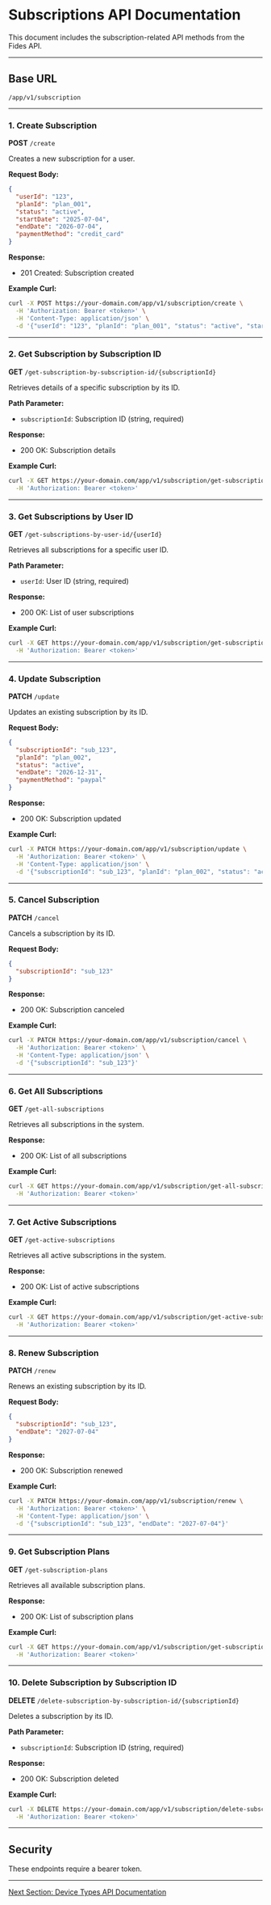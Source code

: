 # Subscriptions API Documentation

This document includes the subscription-related API methods from the Fides API.

---

## Base URL

```
/app/v1/subscription
```

---

### 1. Create Subscription

**POST** `/create`

Creates a new subscription for a user.

**Request Body:**

```json
{
  "userId": "123",
  "planId": "plan_001",
  "status": "active",
  "startDate": "2025-07-04",
  "endDate": "2026-07-04",
  "paymentMethod": "credit_card"
}
```

**Response:**

* 201 Created: Subscription created

**Example Curl:**

```bash
curl -X POST https://your-domain.com/app/v1/subscription/create \
  -H 'Authorization: Bearer <token>' \
  -H 'Content-Type: application/json' \
  -d '{"userId": "123", "planId": "plan_001", "status": "active", "startDate": "2025-07-04", "endDate": "2026-07-04", "paymentMethod": "credit_card"}'
```

---

### 2. Get Subscription by Subscription ID

**GET** `/get-subscription-by-subscription-id/{subscriptionId}`

Retrieves details of a specific subscription by its ID.

**Path Parameter:**

* `subscriptionId`: Subscription ID (string, required)

**Response:**

* 200 OK: Subscription details

**Example Curl:**

```bash
curl -X GET https://your-domain.com/app/v1/subscription/get-subscription-by-subscription-id/sub_123 \
  -H 'Authorization: Bearer <token>'
```

---

### 3. Get Subscriptions by User ID

**GET** `/get-subscriptions-by-user-id/{userId}`

Retrieves all subscriptions for a specific user ID.

**Path Parameter:**

* `userId`: User ID (string, required)

**Response:**

* 200 OK: List of user subscriptions

**Example Curl:**

```bash
curl -X GET https://your-domain.com/app/v1/subscription/get-subscriptions-by-user-id/123 \
  -H 'Authorization: Bearer <token>'
```

---

### 4. Update Subscription

**PATCH** `/update`

Updates an existing subscription by its ID.

**Request Body:**

```json
{
  "subscriptionId": "sub_123",
  "planId": "plan_002",
  "status": "active",
  "endDate": "2026-12-31",
  "paymentMethod": "paypal"
}
```

**Response:**

* 200 OK: Subscription updated

**Example Curl:**

```bash
curl -X PATCH https://your-domain.com/app/v1/subscription/update \
  -H 'Authorization: Bearer <token>' \
  -H 'Content-Type: application/json' \
  -d '{"subscriptionId": "sub_123", "planId": "plan_002", "status": "active", "endDate": "2026-12-31", "paymentMethod": "paypal"}'
```

---

### 5. Cancel Subscription

**PATCH** `/cancel`

Cancels a subscription by its ID.

**Request Body:**

```json
{
  "subscriptionId": "sub_123"
}
```

**Response:**

* 200 OK: Subscription canceled

**Example Curl:**

```bash
curl -X PATCH https://your-domain.com/app/v1/subscription/cancel \
  -H 'Authorization: Bearer <token>' \
  -H 'Content-Type: application/json' \
  -d '{"subscriptionId": "sub_123"}'
```

---

### 6. Get All Subscriptions

**GET** `/get-all-subscriptions`

Retrieves all subscriptions in the system.

**Response:**

* 200 OK: List of all subscriptions

**Example Curl:**

```bash
curl -X GET https://your-domain.com/app/v1/subscription/get-all-subscriptions \
  -H 'Authorization: Bearer <token>'
```

---

### 7. Get Active Subscriptions

**GET** `/get-active-subscriptions`

Retrieves all active subscriptions in the system.

**Response:**

* 200 OK: List of active subscriptions

**Example Curl:**

```bash
curl -X GET https://your-domain.com/app/v1/subscription/get-active-subscriptions \
  -H 'Authorization: Bearer <token>'
```

---

### 8. Renew Subscription

**PATCH** `/renew`

Renews an existing subscription by its ID.

**Request Body:**

```json
{
  "subscriptionId": "sub_123",
  "endDate": "2027-07-04"
}
```

**Response:**

* 200 OK: Subscription renewed

**Example Curl:**

```bash
curl -X PATCH https://your-domain.com/app/v1/subscription/renew \
  -H 'Authorization: Bearer <token>' \
  -H 'Content-Type: application/json' \
  -d '{"subscriptionId": "sub_123", "endDate": "2027-07-04"}'
```

---

### 9. Get Subscription Plans

**GET** `/get-subscription-plans`

Retrieves all available subscription plans.

**Response:**

* 200 OK: List of subscription plans

**Example Curl:**

```bash
curl -X GET https://your-domain.com/app/v1/subscription/get-subscription-plans \
  -H 'Authorization: Bearer <token>'
```

---

### 10. Delete Subscription by Subscription ID

**DELETE** `/delete-subscription-by-subscription-id/{subscriptionId}`

Deletes a subscription by its ID.

**Path Parameter:**

* `subscriptionId`: Subscription ID (string, required)

**Response:**

* 200 OK: Subscription deleted

**Example Curl:**

```bash
curl -X DELETE https://your-domain.com/app/v1/subscription/delete-subscription-by-subscription-id/sub_123 \
  -H 'Authorization: Bearer <token>'
```

---

## Security

These endpoints require a bearer token.

---

[Next Section: Device Types API Documentation](device-types.md)

